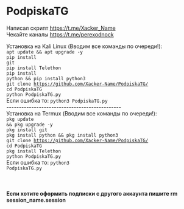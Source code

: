 # PodpiskaTG
Написал скрипт https://t.me/Xacker_Name
<br>
Чекайте каналы https://t.me/perexodnock
<br>

Установка на Kali Linux (Вводим все команды по очереди!):
<br>
<code>apt update && apt upgrade -y</code><br>
<code>pip install git</code><br>
<code>pip install Telethon</code><br>
<code>pip install python && pip install python3</code><br>
<code>git clone https://github.com/Xacker-Name/PodpiskaTG/</code><br>
<code>cd PodpiskaTG</code><br>
<code>python PodpiskaTG.py</code><br>
Если ошибка то:
<code>python3 PodpiskaTG.py</code><br>
<b>----------------------------------------------</b><br>
Установка на Termux (Вводим все команды по очереди!):
<br>
<code>pkg update && pkg upgrade -y</code><br>
<code>pkg install git</code><br>
<code>pkg install python && pkg install python3</code><br>
<code>git clone https://github.com/Xacker-Name/PodpiskaTG/</code><br>
<code>cd PodpiskaTG</code><br>
<code>pkg install Telethon</code><br>
<code>python PodpiskaTG.py</code><br>
Если ошибка то:
<code>python3 PodpiskaTG.py</code><br>
<br>
<br>
<br><b>Если хотите оформить подписки с другого аккаунта пишите rm session_name.session</b>
